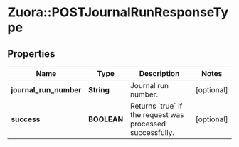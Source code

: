 # Zuora::POSTJournalRunResponseType

## Properties
Name | Type | Description | Notes
------------ | ------------- | ------------- | -------------
**journal_run_number** | **String** | Journal run number.  | [optional] 
**success** | **BOOLEAN** | Returns &#x60;true&#x60; if the request was processed successfully.  | [optional] 


